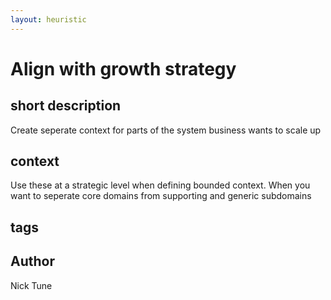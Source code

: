 ```yaml
---
layout: heuristic
---
```


# Align with growth strategy

## short description

Create seperate context for parts of the system business wants to scale up

## context

Use these at a strategic level when defining bounded context. When you want to seperate core domains from supporting and generic subdomains

## tags

## Author

Nick Tune